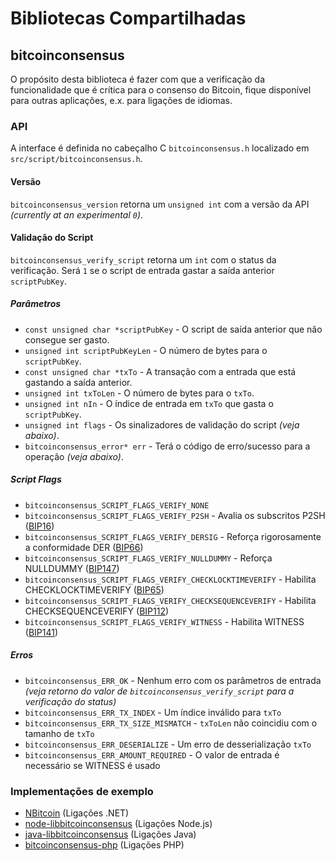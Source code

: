 Bibliotecas Compartilhadas
================

## bitcoinconsensus

O propósito desta biblioteca é fazer com que a verificação da funcionalidade que é crítica para o consenso do Bitcoin, fique disponível para outras aplicações, e.x. para ligações de idiomas.

### API

A interface é definida no cabeçalho C `bitcoinconsensus.h` localizado em  `src/script/bitcoinconsensus.h`.

#### Versão

`bitcoinconsensus_version` retorna um `unsigned int` com a versão da API *(currently at an experimental `0`)*.

#### Validação do Script

`bitcoinconsensus_verify_script` retorna um `int` com o status da verificação. Será `1` se o script de entrada gastar a saída anterior `scriptPubKey`.

##### Parâmetros
- `const unsigned char *scriptPubKey` - O script de saída anterior que não consegue ser gasto.
- `unsigned int scriptPubKeyLen` - O número de bytes para o `scriptPubKey`.
- `const unsigned char *txTo` - A transação com a entrada que está gastando a saída anterior.
- `unsigned int txToLen` - O número de bytes para o `txTo`.
- `unsigned int nIn` - O índice de entrada em `txTo` que gasta o `scriptPubKey`.
- `unsigned int flags` - Os sinalizadores de validação do script *(veja abaixo)*.
- `bitcoinconsensus_error* err` - Terá o código de erro/sucesso para a operação *(veja abaixo)*.

##### Script Flags
- `bitcoinconsensus_SCRIPT_FLAGS_VERIFY_NONE`
- `bitcoinconsensus_SCRIPT_FLAGS_VERIFY_P2SH` - Avalia os subscritos P2SH ([BIP16](https://github.com/bitcoin/bips/blob/master/bip-0016.mediawiki)) 
- `bitcoinconsensus_SCRIPT_FLAGS_VERIFY_DERSIG` - Reforça rigorosamente a conformidade DER ([BIP66](https://github.com/bitcoin/bips/blob/master/bip-0066.mediawiki)) 
- `bitcoinconsensus_SCRIPT_FLAGS_VERIFY_NULLDUMMY` - Reforça NULLDUMMY ([BIP147](https://github.com/bitcoin/bips/blob/master/bip-0147.mediawiki))
- `bitcoinconsensus_SCRIPT_FLAGS_VERIFY_CHECKLOCKTIMEVERIFY` - Habilita CHECKLOCKTIMEVERIFY ([BIP65](https://github.com/bitcoin/bips/blob/master/bip-0065.mediawiki))
- `bitcoinconsensus_SCRIPT_FLAGS_VERIFY_CHECKSEQUENCEVERIFY` - Habilita CHECKSEQUENCEVERIFY ([BIP112](https://github.com/bitcoin/bips/blob/master/bip-0112.mediawiki))
- `bitcoinconsensus_SCRIPT_FLAGS_VERIFY_WITNESS` - Habilita WITNESS ([BIP141](https://github.com/bitcoin/bips/blob/master/bip-0141.mediawiki))

##### Erros
- `bitcoinconsensus_ERR_OK` - Nenhum erro com os parâmetros de entrada *(veja retorno do valor de `bitcoinconsensus_verify_script` para a verificação do status)*
- `bitcoinconsensus_ERR_TX_INDEX` - Um índice inválido para `txTo`
- `bitcoinconsensus_ERR_TX_SIZE_MISMATCH` - `txToLen` não coincidiu com o tamanho de `txTo`
- `bitcoinconsensus_ERR_DESERIALIZE` - Um erro de desserialização `txTo`
- `bitcoinconsensus_ERR_AMOUNT_REQUIRED` - O valor de entrada é necessário se WITNESS é usado

### Implementações de exemplo
- [NBitcoin](https://github.com/NicolasDorier/NBitcoin/blob/master/NBitcoin/Script.cs#L814) (Ligações .NET)
- [node-libbitcoinconsensus](https://github.com/bitpay/node-libbitcoinconsensus) (Ligações Node.js)
- [java-libbitcoinconsensus](https://github.com/dexX7/java-libbitcoinconsensus) (Ligações Java)
- [bitcoinconsensus-php](https://github.com/Bit-Wasp/bitcoinconsensus-php) (Ligações PHP)
